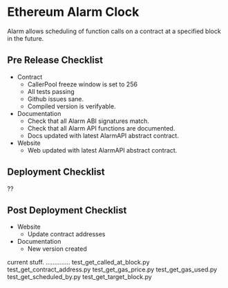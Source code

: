 # Ethereum Alarm Clock

Alarm allows scheduling of function calls on a contract at a specified block in
the future.


## Pre Release Checklist

* Contract
    * CallerPool freeze window is set to 256
    * All tests passing
    * Github issues sane.
    * Compiled version is verifyable.
* Documentation
    * Check that all Alarm ABI signatures match.
    * Check that all Alarm API functions are documented.
    * Docs updated with latest AlarmAPI abstract contract.
* Website
    * Web updated with latest AlarmAPI abstract contract.

## Deployment Checklist

??

## Post Deployment Checklist

* Website
    * Update contract addresses
* Documentation
    * New version created


current stuff.
..............
test_get_called_at_block.py
test_get_contract_address.py
test_get_gas_price.py
test_get_gas_used.py
test_get_scheduled_by.py
test_get_target_block.py

